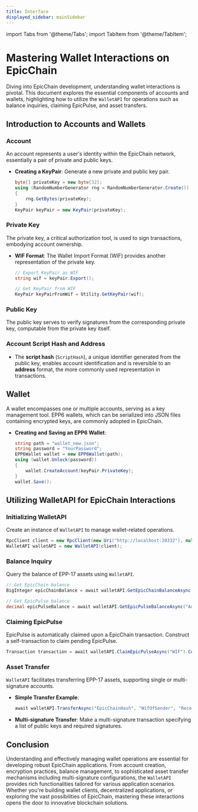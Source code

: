 ```yaml
---
title: Interface
displayed_sidebar: mainSidebar
---
```


import Tabs from '@theme/Tabs';
import TabItem from '@theme/TabItem';








# Mastering Wallet Interactions on EpicChain

Diving into EpicChain development, understanding wallet interactions is pivotal. This document explores the essential components of accounts and wallets, highlighting how to utilize the `WalletAPI` for operations such as balance inquiries, claiming EpicPulse, and asset transfers.

## Introduction to Accounts and Wallets

### Account

An account represents a user's identity within the EpicChain network, essentially a pair of private and public keys.

- **Creating a KeyPair**: Generate a new private and public key pair.
  ```csharp
  byte[] privateKey = new byte[32];
  using (RandomNumberGenerator rng = RandomNumberGenerator.Create())
  {
      rng.GetBytes(privateKey);
  }
  KeyPair keyPair = new KeyPair(privateKey);
  ```

### Private Key

The private key, a critical authorization tool, is used to sign transactions, embodying account ownership.

- **WIF Format**: The Wallet Import Format (WIF) provides another representation of the private key.
  ```csharp
  // Export KeyPair as WIF
  string wif = keyPair.Export();

  // Get KeyPair from WIF
  KeyPair keyPairFromWif = Utility.GetKeyPair(wif);
  ```

### Public Key

The public key serves to verify signatures from the corresponding private key, computable from the private key itself.

### Account Script Hash and Address

- The **script hash** (`ScriptHash`), a unique identifier generated from the public key, enables account identification and is reversible to an **address** format, the more commonly used representation in transactions.

## Wallet

A wallet encompasses one or multiple accounts, serving as a key management tool. EPP6 wallets, which can be serialized into JSON files containing encrypted keys, are commonly adopted in EpicChain.

- **Creating and Saving an EPP6 Wallet**:
  ```csharp
  string path = "wallet_new.json";
  string password = "YourPassword";
  EPP6Wallet wallet = new EPP6Wallet(path);
  using (wallet.Unlock(password))
  {
      wallet.CreateAccount(keyPair.PrivateKey);
  }
  wallet.Save();
  ```

## Utilizing WalletAPI for EpicChain Interactions

### Initializing WalletAPI

Create an instance of `WalletAPI` to manage wallet-related operations.

```csharp
RpcClient client = new RpcClient(new Uri("http://localhost:20332"), null, null, ProtocolSettings.Load("config.json"));
WalletAPI walletAPI = new WalletAPI(client);
```

### Balance Inquiry

Query the balance of EPP-17 assets using `WalletAPI`.

```csharp
// Get EpicChain balance
BigInteger epicChainBalance = await walletAPI.GetEpicChainBalanceAsync("Address").ConfigureAwait(false);

// Get EpicPulse balance
decimal epicPulseBalance = await walletAPI.GetEpicPulseBalanceAsync("Address").ConfigureAwait(false);
```

### Claiming EpicPulse

EpicPulse is automatically claimed upon a EpicChain transaction. Construct a self-transaction to claim pending EpicPulse.

```csharp
Transaction transaction = await walletAPI.ClaimEpicPulseAsync("WIF").ConfigureAwait(false);
```

### Asset Transfer

`WalletAPI` facilitates transferring EPP-17 assets, supporting single or multi-signature accounts.

- **Simple Transfer Example**:
  ```csharp
  await walletAPI.TransferAsync("EpicChainHash", "WifOfSender", "ReceiverAddress", 10).ConfigureAwait(false);
  ```

- **Multi-signature Transfer**:
  Make a multi-signature transaction specifying a list of public keys and required signatures.

## Conclusion

Understanding and effectively managing wallet operations are essential for developing robust EpicChain applications. From account creation, encryption practices, balance management, to sophisticated asset transfer mechanisms including multi-signature configurations, the `WalletAPI` provides rich functionalities tailored for various application scenarios. Whether you're building wallet clients, decentralized applications, or exploring the vast possibilities of EpicChain, mastering these interactions opens the door to innovative blockchain solutions.


















<br/>